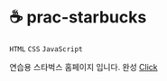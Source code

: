 # ☕ prac-starbucks

`HTML`
`CSS`
`JavaScript` 

연습용 스타벅스 홈페이지 입니다.
완성 [Click](https://merry-crumble-1ad918.netlify.app/)


